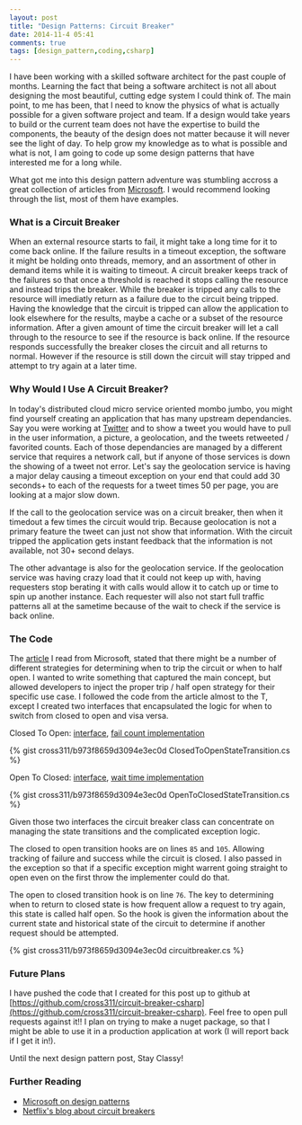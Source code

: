 ```yaml
---
layout: post
title: "Design Patterns: Circuit Breaker"
date: 2014-11-4 05:41
comments: true
tags: [design_pattern,coding,csharp]
---
```


I have been working with a skilled software architect for the past couple of months.  Learning the fact that being a software architect is not all about designing the most beautiful, cutting edge system I could think of.
The main point, to me has been, that I need to know the physics of what is actually possible for a given software project and team.
If a design would take years to build or the current team does not have the expertise to build the components, the beauty of the design does not matter because it will never see the light of day.
To help grow my knowledge as to what is possible and what is not, I am going to code up some design patterns that have interested me for a long while.

What got me into this design pattern adventure was stumbling accross a great collection of articles from [Microsoft](http://msdn.microsoft.com/en-us/library/dn600223.aspx).  I would recommend looking through the list, most of them have examples.

### What is a Circuit Breaker

When an external resource starts to fail, it might take a long time for it to come back online.
If the failure results in a timeout exception, the software it might be holding onto threads, memory,
and an assortment of other in demand items while it is waiting to timeout.
A circuit breaker keeps track of the failures so that once a threshold is reached it stops calling the resource and instead trips the breaker.
While the breaker is tripped any calls to the resource will imediatly return as a failure due to the circuit being tripped.
Having the knowledge that the circuit is tripped can allow the application to look elsewhere for the results, maybe a cache or a subset of the resource information.
After a given amount of time the circuit breaker will let a call through to the resource to see if the resource is back online.
If the resource responds successfully the breaker closes the circuit and all returns to normal.
However if the resource is still down the circuit will stay tripped and attempt to try again at a later time.

### Why Would I Use A Circuit Breaker?

In today's distributed cloud micro service oriented mombo jumbo, you might find yourself creating an application that has many upstream dependancies.
Say you were working at [Twitter](https://twitter.com/otter311) and to show a tweet you would have to pull in the user information, a picture, a geolocation, and the tweets retweeted / favorited counts.
Each of those dependancies are managed by a different service that requires a network call, but if anyone of those services is down the showing of a tweet not error.
Let's say the geolocation service is having a major delay causing a timeout exception on your end that could add 30 seconds+ to each of the requests for a tweet times 50 per page, you are looking at a major slow down.

If the call to the geolocation service was on a circuit breaker, then when it timedout a few times the circuit would trip.
Because geolocation is not a primary feature the tweet can just not show that information.  With the circuit tripped the application gets instant feedback that the
information is not available, not 30+ second delays.

The other advantage is also for the geolocation service.  If the geolocation service was having crazy load that it could not keep up with, having requesters stop berating it with calls would allow it to catch up or time to spin up another instance.
Each requester will also not start full traffic patterns all at the sametime because of the wait to check if the service is back online.

### The Code

The [article](http://msdn.microsoft.com/en-us/library/dn589784.aspx) I read from Microsoft, stated that there might be a number of different strategies for determining when to trip the circuit or when to half open.
I wanted to write something that captured the main concept, but allowed developers to inject the proper trip / half open strategy for their specific use case.
I followed the code from the article almost to the T, except I created two interfaces that encapsulated the logic for when to switch from closed to open and visa versa.

Closed To Open: [interface](https://github.com/cross311/circuit-breaker-csharp/blob/master/src/ICircuitBreakerClosedToOpenStateTransition.cs), [fail count implementation](https://github.com/cross311/circuit-breaker-csharp/blob/master/src/FailCountBasedCircuitBreakerClosedToOpenStateTransition.cs)


{% gist cross311/b973f8659d3094e3ec0d ClosedToOpenStateTransition.cs %}


Open To Closed: [interface](https://github.com/cross311/circuit-breaker-csharp/blob/master/src/ICircuitBreakerOpenToClosedStateTransition.cs), [wait time implementation](https://github.com/cross311/circuit-breaker-csharp/blob/master/src/WaitTimeBasedCircuitBreakerOpenToClosedStateTransition.cs)


{% gist cross311/b973f8659d3094e3ec0d OpenToClosedStateTransition.cs %}


Given those two interfaces the circuit breaker class can concentrate on managing the state transitions and the complicated exception logic.

The closed to open transition hooks are on lines `85` and `105`.  Allowing tracking of failure and success while the circuit is closed.  I also passed in the exception
so that if a specific exception might warrent going straight to open even on the first throw the implementer could do that.

The open to closed transition hook is on line `76`.  The key to determining when to return to closed state is how frequent allow a request to try again, this state is called half open.  So the hook is given the information about the current state and historical state of the circuit to determine if another request should be attempted.


{% gist cross311/b973f8659d3094e3ec0d circuitbreaker.cs %}

### Future Plans

I have pushed the code that I created for this post up to github at [https://github.com/cross311/circuit-breaker-csharp](https://github.com/cross311/circuit-breaker-csharp).  Feel free to open pull requests against it!!  I plan on trying to make a nuget package, so that I might be able to use it in a production application at work (I will report back if I get it in!).

Until the next design pattern post, Stay Classy!

### Further Reading

 - [Microsoft on design patterns](http://msdn.microsoft.com/en-us/library/dn600223.aspx)
 - [Netflix's blog about circuit breakers](http://techblog.netflix.com/2011/12/making-netflix-api-more-resilient.html)